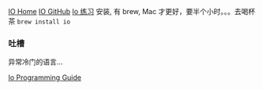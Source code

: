 [IO Home](http://iolanguage.org/)
[IO GitHub](https://github.com/stevedekorte/io)
[Io 练习](http://blog.shaofantasy.cn/?tag=Io)
安装, 有 brew, Mac 才更好，要半个小时。。。去喝杯茶
```brew install io```

### 吐槽
异常冷门的语言...


[Io Programming Guide](http://iolanguage.org/scm/io/docs/IoGuide.html)
	
